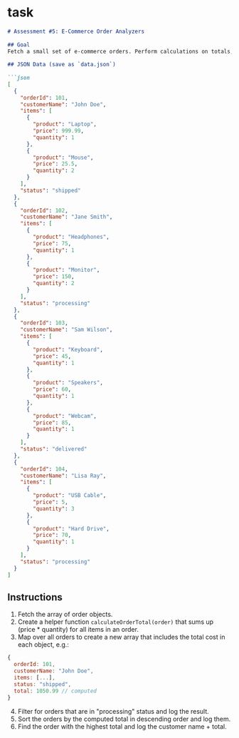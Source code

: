 # task
```md
# Assessment #5: E-Commerce Order Analyzers
 
## Goal
Fetch a small set of e-commerce orders. Perform calculations on totals, filter by statuses, and so on.
 
## JSON Data (save as `data.json`)
 
```json
[
  {
    "orderId": 101,
    "customerName": "John Doe",
    "items": [
      {
        "product": "Laptop",
        "price": 999.99,
        "quantity": 1
      },
      {
        "product": "Mouse",
        "price": 25.5,
        "quantity": 2
      }
    ],
    "status": "shipped"
  },
  {
    "orderId": 102,
    "customerName": "Jane Smith",
    "items": [
      {
        "product": "Headphones",
        "price": 75,
        "quantity": 1
      },
      {
        "product": "Monitor",
        "price": 150,
        "quantity": 2
      }
    ],
    "status": "processing"
  },
  {
    "orderId": 103,
    "customerName": "Sam Wilson",
    "items": [
      {
        "product": "Keyboard",
        "price": 45,
        "quantity": 1
      },
      {
        "product": "Speakers",
        "price": 60,
        "quantity": 1
      },
      {
        "product": "Webcam",
        "price": 85,
        "quantity": 1
      }
    ],
    "status": "delivered"
  },
  {
    "orderId": 104,
    "customerName": "Lisa Ray",
    "items": [
      {
        "product": "USB Cable",
        "price": 5,
        "quantity": 3
      },
      {
        "product": "Hard Drive",
        "price": 70,
        "quantity": 1
      }
    ],
    "status": "processing"
  }
]
```
 
## Instructions
 
1. Fetch the array of order objects.
2. Create a helper function `calculateOrderTotal(order)` that sums up (price * quantity) for all items in an order.
3. Map over all orders to create a new array that includes the total cost in each object, e.g.:
 
```js
{
  orderId: 101,
  customerName: "John Doe",
  items: [...],
  status: "shipped",
  total: 1050.99 // computed
}
```
 
4. Filter for orders that are in "processing" status and log the result.
5. Sort the orders by the computed total in descending order and log them.
6. Find the order with the highest total and log the customer name + total.
```